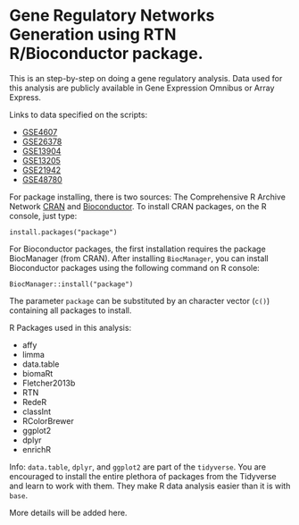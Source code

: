 # Gene Regulatory Networks Generation using RTN R/Bioconductor package.

This is an step-by-step on doing a gene regulatory analysis. Data used for this analysis are publicly available in Gene Expression Omnibus or Array Express. 

Links to data specified on the scripts: 
* [GSE4607](https://www.ncbi.nlm.nih.gov/geo/query/acc.cgi?acc=GSE4607)
* [GSE26378](https://www.ncbi.nlm.nih.gov/geo/query/acc.cgi?acc=GSE26378)
* [GSE13904](https://www.ncbi.nlm.nih.gov/geo/query/acc.cgi?acc=GSE13904)
* [GSE13205](https://www.ncbi.nlm.nih.gov/geo/query/acc.cgi?acc=GSE13205)
* [GSE21942](https://www.ncbi.nlm.nih.gov/geo/query/acc.cgi?acc=GSE21942)
* [GSE48780](https://www.ncbi.nlm.nih.gov/geo/query/acc.cgi?acc=GSE48780)

For package installing, there is two sources: The Comprehensive R Archive Network [CRAN](https://cran.r-project.org/) and [Bioconductor](https://bioconductor.org). To install CRAN packages, on the R console, just type:

```{r}
install.packages("package")
```

For Bioconductor packages, the first installation requires the package BiocManager (from CRAN). After installing `BiocManager`, you can install Bioconductor packages using the following command on R console:

```{r}
BiocManager::install("package")
```
The parameter `package` can be substituted by an character vector (`c()`) containing all packages to install. 

R Packages used in this analysis: 
* affy
* limma
* data.table
* biomaRt
* Fletcher2013b 
* RTN
* RedeR 
* classInt 
* RColorBrewer 
* ggplot2 
* dplyr
* enrichR

Info: `data.table`, `dplyr`, and  `ggplot2` are part of the `tidyverse`. You are encouraged to install the entire plethora of packages from the Tidyverse and learn to work with them. They make R data analysis easier than it is with `base`.

More details will be added here.